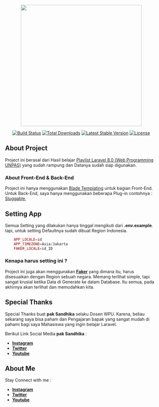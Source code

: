 <p align="center"><a href="https://laravel.com" target="_blank"><img src="https://raw.githubusercontent.com/laravel/art/master/logo-lockup/5%20SVG/2%20CMYK/1%20Full%20Color/laravel-logolockup-cmyk-red.svg" width="400"></a></p>

<p align="center">
<a href="https://travis-ci.org/laravel/framework"><img src="https://travis-ci.org/laravel/framework.svg" alt="Build Status"></a>
<a href="https://packagist.org/packages/laravel/framework"><img src="https://img.shields.io/packagist/dt/laravel/framework" alt="Total Downloads"></a>
<a href="https://packagist.org/packages/laravel/framework"><img src="https://img.shields.io/packagist/v/laravel/framework" alt="Latest Stable Version"></a>
<a href="https://packagist.org/packages/laravel/framework"><img src="https://img.shields.io/packagist/l/laravel/framework" alt="License"></a>
</p>

## About Project

Project ini berasal dari Hasil belajar [Playlist Laravel 8.0 (Web Programming UNPAS)](https://youtube.com/playlist?list=PLFIM0718LjIWiihbBIq-SWPU6b6x21Q_2) yang sudah rampung dan Datanya sudah siap digunakan.

### About Front-End & Back-End

Project ini hanya menggunakan [Blade Templating](https://laravel.com/docs/8.x/blade) untuk bagian Front-End.
Untuk Back-End, saya hanya menggunakan beberapa Plug-in contohnya : [Sluggable](https://github.com/cviebrock/eloquent-sluggable),

## Setting App

Semua Setting yang dilakukan hanya tinggal mengikuti dari **.env.example**. tapi, untuk setting Defaultnya sudah dibuat Region Indonesia.

```php
    APP_LOCALE=id
    APP_TIMEZONE=Asia/Jakarta
    FAKER_LOCALE=id_ID
```

### Kenapa harus setting ini ?

Project ini juga akan menggunakan **[Faker](https://github.com/fzaninotto/Faker)** yang dimana itu, harus disesuaikan dengan Region sebuah negara. Memang terlihat simple, tapi sangat krusial ketika Data di Generate ke dalam Database. Itu semua, pada akhirnya akan terlihat dan memudahkan kita.

## Special Thanks

Special Thanks buat **pak Sandhika** selaku Dosen WPU. Karena, beliau sekarang saya bisa paham dan Pengajaran bapak yang sangat mudah di pahami bagi saya Mahasiswa yang ingin belajar Laravel.

Berikut Link Social Media **pak Sandhika** :

-   **[Instagram](https://instagram.com/sandhikagalih/)**
-   **[Twitter](https://twitter.com/sandhikagalih)**
-   **[Youtube](https://youtube.com/c/WebProgrammingUNPAS)**

## About Me

Stay Connect with me :

-   **[Instagram](https://instagram.com/richzxx)**
-   **[Twitter](https://twitter.com/richzxx)**
-   **[Youtube](https://youtube.com/channel/UCFghvzsfh0psq1ks--K8Y_A)**
